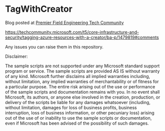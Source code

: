 # TagWithCreator

Blog posted at [Premier Field Engineering Tech Community](https://aka.ms/AnthonyWatherston)

https://techcommunity.microsoft.com/t5/core-infrastructure-and-security/tagging-azure-resources-with-a-creator/ba-p/1479819#comments

Any issues you can raise them in this repository.

Disclaimer:

The sample scripts are not supported under any Microsoft standard support program or service. The sample scripts are provided AS IS without warranty of any kind. Microsoft further disclaims all implied warranties including, without limitation, any implied warranties of merchantability or of fitness for a particular purpose. The entire risk arising out of the use or performance of the sample scripts and documentation remains with you. In no event shall Microsoft, its authors, or anyone else involved in the creation, production, or delivery of the scripts be liable for any damages whatsoever (including, without limitation, damages for loss of business profits, business interruption, loss of business information, or other pecuniary loss) arising out of the use of or inability to use the sample scripts or documentation, even if Microsoft has been advised of the possibility of such damages.
